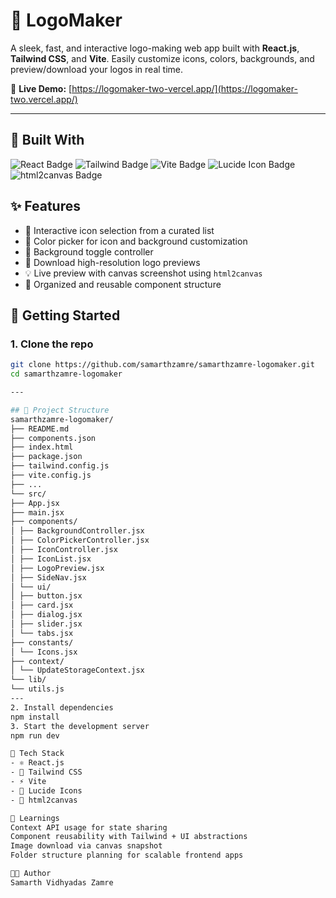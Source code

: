# 🎨 LogoMaker

A sleek, fast, and interactive logo-making web app built with **React.js**, **Tailwind CSS**, and **Vite**. Easily customize icons, colors, backgrounds, and preview/download your logos in real time.

🔗 **Live Demo:** [https://logomaker-two-vercel.app/](https://logomaker-two.vercel.app/)

---

## 🔧 Built With

<p align="left">
  <img src="https://img.shields.io/badge/React-20232A?style=for-the-badge&logo=react&logoColor=61DAFB" alt="React Badge" />
  <img src="https://img.shields.io/badge/TailwindCSS-38B2AC?style=for-the-badge&logo=tailwind-css&logoColor=white" alt="Tailwind Badge" />
  <img src="https://img.shields.io/badge/Vite-646CFF?style=for-the-badge&logo=vite&logoColor=FFD62E" alt="Vite Badge" />
  <img src="https://img.shields.io/badge/Lucide%20Icons-black?style=for-the-badge&logo=data:image/svg+xml;base64,PHN2ZyBmaWxsPSJub25lIiBzdHJva2U9ImN1cnJlbnRDb2xvciIgdmlld0JveD0iMCAwIDI0IDI0IiB4bWxucz0iaHR0cDovL3d3dy53My5vcmcvMjAwMC9zdmciPjxwYXRoIGQ9Ik0xMiA4YTMgMyAwIDEgMSAwIDYiMyAzIDAgMCAxIDAtNnoiLz48Y2lyY2xlIGN4PSIxMiIgY3k9IjEyIiByPSIxMCIvPjwvc3ZnPg==" alt="Lucide Icon Badge" />
  <img src="https://img.shields.io/badge/html2canvas-009688?style=for-the-badge" alt="html2canvas Badge" />
</p>

## ✨ Features

- 🎯 Interactive icon selection from a curated list
- 🎨 Color picker for icon and background customization
- 🧩 Background toggle controller
- 💾 Download high-resolution logo previews
- 💡 Live preview with canvas screenshot using `html2canvas`
- 🧩 Organized and reusable component structure

## 🚀 Getting Started

### 1. Clone the repo

```bash
git clone https://github.com/samarthzamre/samarthzamre-logomaker.git
cd samarthzamre-logomaker

---

## 📁 Project Structure
samarthzamre-logomaker/
├── README.md
├── components.json
├── index.html
├── package.json
├── tailwind.config.js
├── vite.config.js
├── ...
└── src/
├── App.jsx
├── main.jsx
├── components/
│ ├── BackgroundController.jsx
│ ├── ColorPickerController.jsx
│ ├── IconController.jsx
│ ├── IconList.jsx
│ ├── LogoPreview.jsx
│ ├── SideNav.jsx
│ └── ui/
│ ├── button.jsx
│ ├── card.jsx
│ ├── dialog.jsx
│ ├── slider.jsx
│ └── tabs.jsx
├── constants/
│ └── Icons.jsx
├── context/
│ └── UpdateStorageContext.jsx
└── lib/
└── utils.js
---
2. Install dependencies
npm install
3. Start the development server
npm run dev

🧪 Tech Stack
- ⚛️ React.js
- 💨 Tailwind CSS
- ⚡ Vite
- 🎨 Lucide Icons
- 📸 html2canvas

🧠 Learnings
Context API usage for state sharing
Component reusability with Tailwind + UI abstractions
Image download via canvas snapshot
Folder structure planning for scalable frontend apps

🧑‍💻 Author
Samarth Vidhyadas Zamre
